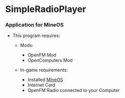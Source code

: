# SimpleRadioPlayer
### Application for MineOS

+ This program requires:
  + Mods:
    + OpenFM Mod
    + OpenComputers Mod
    
  + In-game requirements:
    + Installed [MineOS](https://github.com/IgorTimofeev/MineOS)
    + Internet Card
    + OpenFM Radio connected to your Computer
